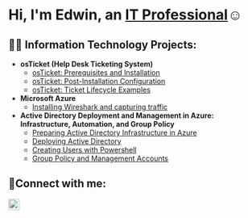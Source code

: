 <h1>Hi, I'm Edwin, an <a href="https://linkedin.com/in/edwin-nunez-b1352329b">IT Professional</a>☺</h1>

<h2>👨‍💻 Information Technology Projects:</h2>

- <b>osTicket (Help Desk Ticketing System)</b>
  - [osTicket: Prerequisites and Installation](https://github.com/EdwinNunez921/osticket-prereqs)
  - [osTicket: Post-Installation Configuration](https://github.com/EdwinNunez921/osTicket-Post-Instillation-Configuration-)
  - [osTicket: Ticket Lifecycle Examples](https://github.com/EdwinNunez921/osTicket-Ticket-Lifecycle-Examples)
- <b>Microsoft Azure</b>
  - [Installing Wireshark and capturing traffic](https://github.com/EdwinNunez921/Installing-and-Using-Wireshark/tree/main)
- <b>Active Directory Deployment and Management in Azure: Infrastructure, Automation, and Group Policy</b>
  - [Preparing Active Directory Infrastructure in Azure]()
  - [Deploying Active Directory]()
  - [Creating Users with Powershell]()
  - [Group Policy and Management Accounts]()
<h2>🤳Connect with me:</h2>

[<img align="left" alt="Josh | LinkedIn" width="22px" src="https://cdn.jsdelivr.net/npm/simple-icons@v3/icons/linkedin.svg" />][linkedin]

[linkedin]: https://linkedin.com/in/edwin-nunez-b1352329b
